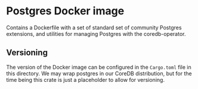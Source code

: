 # Postgres Docker image

Contains a Dockerfile with a set of standard set of community Postgres extensions, and utilities for managing Postgres with the coredb-operator. 

## Versioning

The version of the Docker image can be configured in the `Cargo.toml` file in this directory. We may wrap postgres in our CoreDB distribution, but for the time being this crate is just a placeholder to allow for versioning.
